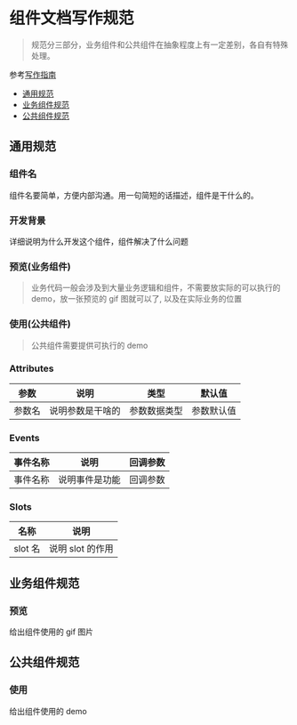 # 组件文档写作规范

> 规范分三部分，业务组件和公共组件在抽象程度上有一定差别，各自有特殊处理。

参考[写作指南](https://mpan-batman.github.io/guide/)

- [通用规范](#通用规范)
- [业务组件规范](#业务组件规范)
- [公共组件规范](#公共组件规范)

## 通用规范

### 组件名

组件名要简单，方便内部沟通。用一句简短的话描述，组件是干什么的。

### 开发背景

详细说明为什么开发这个组件，组件解决了什么问题

### 预览(业务组件)

> 业务代码一般会涉及到大量业务逻辑和组件，不需要放实际的可以执行的 demo，放一张预览的 gif 图就可以了, 以及在实际业务的位置

### 使用(公共组件)

> 公共组件需要提供可执行的 demo

### Attributes

| 参数   | 说明             | 类型         | 默认值     |
| ------ | ---------------- | ------------ | ---------- |
| 参数名 | 说明参数是干啥的 | 参数数据类型 | 参数默认值 |

### Events

| 事件名称 | 说明           | 回调参数 |
| -------- | -------------- | -------- |
| 事件名称 | 说明事件是功能 | 回调参数 |

### Slots

| 名称    | 说明             |
| ------- | ---------------- |
| slot 名 | 说明 slot 的作用 |

## 业务组件规范

### 预览

给出组件使用的 gif 图片

## 公共组件规范

### 使用

给出组件使用的 demo
